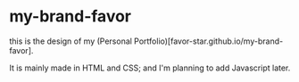 # my-brand-favor
this is the design of my (Personal Portfolio)[favor-star.github.io/my-brand-favor].

It is mainly made in HTML and CSS; and I'm planning to add Javascript later.